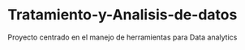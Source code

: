 # Tratamiento-y-Analisis-de-datos
Proyecto centrado en el manejo de herramientas para Data analytics 
